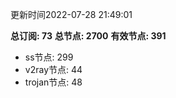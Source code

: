 更新时间2022-07-28 21:49:01

**总订阅: 73**
**总节点: 2700**
**有效节点: 391**
- ss节点: 299
- v2ray节点: 44
- trojan节点: 48
